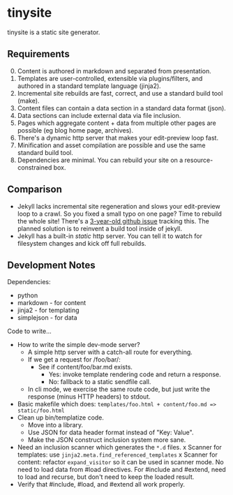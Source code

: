 # tinysite

tinysite is a static site generator.

## Requirements

0. Content is authored in markdown and separated from presentation.
0. Templates are user-controlled, extensible via plugins/filters, and authored in a standard template language (jinja2).
0. Incremental site rebuilds are fast, correct, and use a standard build tool (make).
0. Content files can contain a data section in a standard data format (json).
0. Data sections can include external data via file inclusion.
0. Pages which aggregate content + data from multiple other pages are possible (eg blog home page, archives).
0. There's a dynamic http server that makes your edit-preview loop fast.
0. Minification and asset compilation are possible and use the same standard build tool.
0. Dependencies are minimal. You can rebuild your site on a resource-constrained box.

## Comparison

- Jekyll lacks incremental site regeneration and slows your edit-preview loop to a crawl. So you fixed a small typo on one page? Time to rebuild the whole site! There's a [3-year-old github issue](https://github.com/jekyll/jekyll/issues/380) tracking this. The planned solution is to reinvent a build tool inside of jekyll.
- Jekyll has a built-in *static* http server. You can tell it to watch for filesystem changes and kick off full rebuilds.

## Development Notes

Dependencies:

- python
- markdown - for content
- jinja2 - for templating
- simplejson - for data

Code to write...

- How to write the simple dev-mode server?
  - A simple http server with a catch-all route for everything.
  - If we get a request for /foo/bar/:
    - See if content/foo/bar.md exists.
      - Yes: invoke template rendering code and return a response.
      - No: fallback to a static sendfile call.
  - In cli mode, we exercise the same route code, but just write the response (minus HTTP headers) to stdout.
- Basic makefile which does: `templates/foo.html + content/foo.md => static/foo.html`
- Clean up bin/templatize code.
  - Move into a library.
  - Use JSON for data header format instead of "Key: Value".
  - Make the JSON construct inclusion system more sane.
- Need an inclusion scanner which generates the `*.d` files.
  x Scanner for templates: use `jinja2.meta.find_referenced_templates`
  x Scanner for content: refactor `expand_visitor` so it can be used in scanner mode. No need to load data from #load directives. For #include and #extend, need to load and recurse, but don't need to keep the loaded result.
- Verify that #include, #load, and #extend all work properly.

